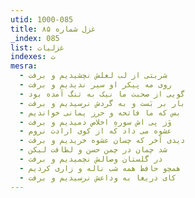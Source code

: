 ```yaml
---
utid: 1000-085
title: غزل شماره ۸۵
_index: 085
list: غزلیات
indexes: ت
mesra:
  - شربتی از لب لعلش نچشیدیم و برفت
  - روی مه پیکر او سیر ندیدیم و برفت
  - گویی از صحبت ما نیک به تنگ آمده بود
  - بار بر بَست و به گردش نرسیدیم و برفت
  - بس که ما فاتحه و حرز یمانی خواندیم
  - وَز پی اش سورهِ اخلاص دمیدیم و برفت
  - عشوه می داد که از کوی ارادت نروم
  - دیدی آخر که چسان عشوه خریدیم و برفت
  - شد چمان در چمن حسن و لطافت لیکن
  - در گلستان وصالش نچمیدیم و برفت
  - همچو حافظ همه شب ناله و زاری کردیم
  - کای دریغا به وداعش نرسیدیم و برفت
---
```

